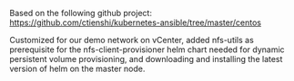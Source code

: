 Based on the following github project:
https://github.com/ctienshi/kubernetes-ansible/tree/master/centos

Customized for our demo network on vCenter, added nfs-utils as prerequisite for the nfs-client-provisioner helm chart needed for dynamic persistent volume provisioning, and downloading and installing the latest version of helm on the master node.
